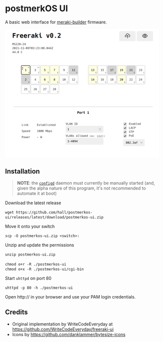 # postmerkOS UI

A basic web interface for [meraki-builder](https://github.com/halmartin/meraki-builder) firmware.

![screenshot](./screenshot.png)

## Installation

> **NOTE**: the [`configd`](https://github.com/halmartin/meraki-builder/pull/18)
daemon must currently be manually started (and, given the alpha nature of this
program, it's not recommended to automate it at boot)

Download the latest release

    wget https://github.com/hall/postmerkos-ui/releases/latest/download/postmerkos-ui.zip 

Move it onto your switch

    scp -O postmerkos-ui.zip <switch>:

Unzip and update the permissions

    unzip postmerkos-ui.zip

    chmod o+r -R ./postmerkos-ui
    chmod o+x -R ./postmerkos-ui/cgi-bin

Start `uhttpd` on port 80

    uhttpd -p 80 -h ./postmerkos-ui

Open http://<switch> in your browser and use your PAM login credentials.


## Credits

- Original implementation by WriteCodeEveryday at https://github.com/WriteCodeEveryday/freeraki-ui
- Icons by https://github.com/danklammer/bytesize-icons